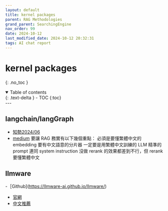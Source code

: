 ```yaml
---
layout: default
title: kernel packages
parent: RAG Methodologies
grand_parent: SearchingEngine
nav_order: 99
date: 2024-10-12 
last_modified_date: 2024-10-12 20:32:31
tags: AI chat report
---
```


# kernel packages

{: .no_toc }

<details open markdown="block">
  <summary>
    Table of contents
  </summary>
  {: .text-delta }
- TOC
{:toc}
</details>
---


## langchain/langGraph

- [知勢2024/06](https://edge.aif.tw/application-langchain-rag-advanced/amp/)
- [medium](https://lazypro.medium.com/%E5%81%9A%E4%B8%80%E5%80%8B%E5%8B%99%E5%AF%A6%E7%9A%84rag-pragmatic-rag-65fc63647c51)
要讓 RAG 務實有以下幾個重點：
必須是要懂繁體中文的 embedding
要有中文語意的分片器
一定要是用繁體中文訓練的 LLM
精準的 prompt 連同 system instruction
沒做 rerank 的效果都差到不行，但 rerank 要懂繁體中文

## llmware

-［Github](https://llmware-ai.github.io/llmware/)
  - [官網](https://llmware.ai/)
  - [中文推薦](https://codelove.tw/@tony/post/gqvJ2q)

